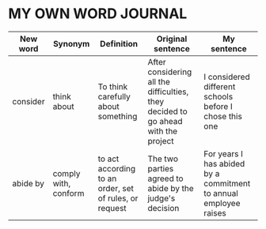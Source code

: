 # MY OWN WORD JOURNAL
| New word | Synonym | Definition|Original sentence|My sentence|
|----------|------|--------|--------|-----|
|consider|think about|To think carefully about something|After considering all the difficulties, they decided to go ahead with the project|I considered different schools before I chose this one|
|abide by|comply with, conform|to act according to an order, set of rules, or request|The two parties agreed to abide by the judge's decision|For years I has abided by a commitment to annual employee raises|

